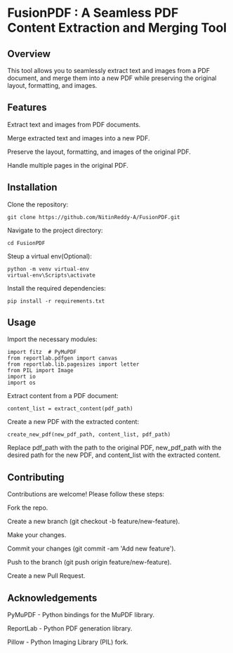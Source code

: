 # ******FusionPDF****** : A Seamless PDF Content Extraction and Merging Tool

## Overview
This tool allows you to seamlessly extract text and images from a PDF document, and merge them into a new PDF while preserving the original layout, formatting, and images.

## Features
  Extract text and images from PDF documents.
  
  Merge extracted text and images into a new PDF.
  
  Preserve the layout, formatting, and images of the original PDF.
  
  Handle multiple pages in the original PDF.
  
## Installation
Clone the repository:

    git clone https://github.com/NitinReddy-A/FusionPDF.git
Navigate to the project directory:

    cd FusionPDF
Steup a virtual env(Optional):

    python -m venv virtual-env
    virtual-env\Scripts\activate
Install the required dependencies:

    pip install -r requirements.txt
## Usage
Import the necessary modules:

    import fitz  # PyMuPDF
    from reportlab.pdfgen import canvas
    from reportlab.lib.pagesizes import letter
    from PIL import Image
    import io
    import os
Extract content from a PDF document:

    content_list = extract_content(pdf_path)
Create a new PDF with the extracted content:

    create_new_pdf(new_pdf_path, content_list, pdf_path)
Replace pdf_path with the path to the original PDF, new_pdf_path with the desired path for the new PDF, and content_list with the extracted content.

## Contributing
Contributions are welcome! Please follow these steps:

  Fork the repo.

  Create a new branch (git checkout -b feature/new-feature).
  
  Make your changes.
  
  Commit your changes (git commit -am 'Add new feature').
  
  Push to the branch (git push origin feature/new-feature).
  
  Create a new Pull Request.

## Acknowledgements
  PyMuPDF - Python bindings for the MuPDF library.
  
  ReportLab - Python PDF generation library.
  
  Pillow - Python Imaging Library (PIL) fork.
